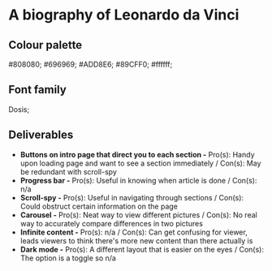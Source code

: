 # A biography of Leonardo da Vinci

## Colour palette

#808080;
#696969;
#ADD8E6;
#89CFF0;
#ffffff;

## Font family

Dosis;

## Deliverables

- **Buttons on intro page that direct you  to each section -** Pro(s): Handy upon loading page and want to see a section immediately / Con(s): May be redundant with scroll-spy
- **Progress bar -** Pro(s): Useful in knowing when article is done / Con(s): n/a
- **Scroll-spy -** Pro(s): Useful in navigating through sections / Con(s): Could obstruct certain information on the page
- **Carousel -** Pro(s): Neat way to view different pictures / Con(s): No real way to accurately compare differences in two pictures
- **Infinite content -** Pro(s): n/a / Con(s): Can get confusing for viewer, leads viewers to think there's more new content than there actually is
- **Dark mode -** Pro(s): A different layout that is easier on the eyes / Con(s): The option is a toggle so n/a
